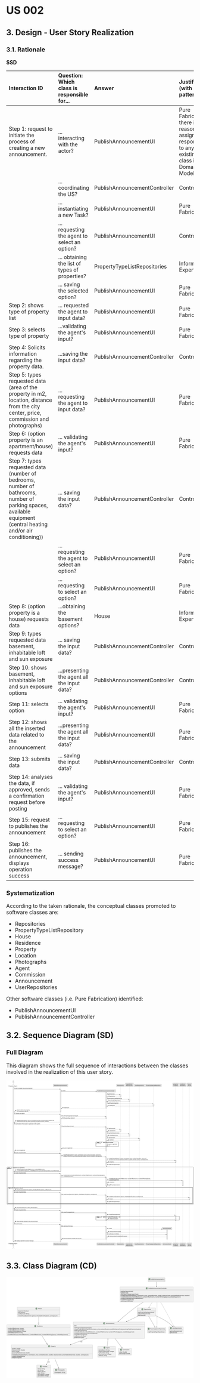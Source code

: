 # US 002 

## 3. Design - User Story Realization 

### 3.1. Rationale

**SSD**

| Interaction ID                                                                                                                                                     | Question: Which class is responsible for...           | Answer                        | Justification (with patterns)                                                                                 |
|:-------------------------------------------------------------------------------------------------------------------------------------------------------------------|:------------------------------------------------------|:------------------------------|:--------------------------------------------------------------------------------------------------------------|
| Step 1: request to initiate the process of creating a new announcement. 		                                                                                         | 	... interacting with the actor?                      | PublishAnnouncementUI         | Pure Fabrication: there is no reason to assign this responsibility to any existing class in the Domain Model. |
| 			  		                                                                                                                                                            | 	... coordinating the US?                             | PublishAnnouncementController | Controller                                                                                                    |
| 			  		                                                                                                                                                            | 	... instantiating a new Task?                        | PublishAnnouncementUI         | Pure Fabrication                                                                                              |
| 			  		                                                                                                                                                            | ... requesting the agent to select an option?         | PublishAnnouncementUI         | Controller                                                                                                    |
| 			  		                                                                                                                                                            | ... obtaining the list of types of properties?							 | PropertyTypeListRepositories  | Information Expert                                                                                            |
| 			  		                                                                                                                                                            | ... saving the selected option?							                | PublishAnnouncementUI         | Pure Fabrication                                                                                              |
| Step 2: shows type of property list 		                                                                                                                             | ... requested the agent to input data?							         | PublishAnnouncementUI         | Pure Fabrication                                                                                              |
| Step 3: selects type of property 		                                                                                                                                | 	...validating the agent's input?                     | PublishAnnouncementUI         | Pure Fabrication                                                                                              |
| Step 4: Solicits information regarding the property data. 		                                                                                                       | 	...saving the input data?                            | PublishAnnouncementController | Controller                                                                                                    |
| Step 5: types requested data (area of the property in m2, location, distance from the city center, price, commission and photographs) 		                           | 	... requesting the agent to input data?              | PublishAnnouncementUI         | Pure Fabrication                                                                                              |
| Step 6: (option property is an apartment/house) requests data		                                                                                                    | ... validating the agent's input?							              | PublishAnnouncementUI         | Pure Fabrication                                                                                              |              
| Step 7: types requested data (number of bedrooms, number of bathrooms, number of parking spaces, available equipment (central heating and/or air conditioning)) 		 | 	... saving the input data?                           | PublishAnnouncementController | Controller                                                                                                    | 
| 			  		                                                                                                                                                            | 	... requesting the agent to select an option?        | PublishAnnouncementUI         | Pure Fabrication                                                                                              | 
| 			  		                                                                                                                                                            | 	... requesting to select an option?                  | PublishAnnouncementUI         | Pure Fabrication                                                                                              | 
| Step 8: (option property is a house) requests data	                                                                                                                | 	...obtaining the basement options?                   | House                         | Information Expert                                                                                            | 
| Step 9: types requested data basement, inhabitable loft and sun exposure 		                                                                                        | ... saving the input data?	                           | PublishAnnouncementController | Controller                                                                                                    | 
| Step 10: shows basement, inhabitable loft and sun exposure options 		                                                                                              | ...presenting the agent all the input data?	          | PublishAnnouncementController | Controller                                                                                                    | 
| Step 11: selects option 		                                                                                                                                         | 	... validating the agent's input?	                   | PublishAnnouncementUI         | Pure Fabrication                                                                                              | 
| Step 12: shows all the inserted data related to the announcement 		                                                                                                | ...presenting the agent all the input data?           | PublishAnnouncementUI         | Pure Fabrication                                                                                              |                                                                                                               |
| Step 13: submits data 		                                                                                                                                           | ... saving the input data?	                           | PublishAnnouncementController | Controller                                                                                                    | 
| Step 14: analyses the data, if approved, sends a confirmation request before posting 		                                                                            | ... validating the agent's input?	                    | PublishAnnouncementUI         | Pure Fabrication                                                                                              | 
| Step 15: request to publishes the announcement 		                                                                                                                  | ... requesting to select an option?	                  | PublishAnnouncementUI         | Pure Fabrication                                                                                              | 
| Step 16: publishes the announcement, displays operation success 		                                                                                                 | 	... sending success message?                         | PublishAnnouncementUI         | Pure Fabrication                                                                                              |

### Systematization ##

According to the taken rationale, the conceptual classes promoted to software classes are:

 * Repositories
 * PropertyTypeListRepository
 * House
 * Residence
 * Property
 * Location
 * Photographs
 * Agent
 * Commission
 * Announcement
 * UserRepositories

Other software classes (i.e. Pure Fabrication) identified: 

 * PublishAnnouncementUI  
 * PublishAnnouncementController


## 3.2. Sequence Diagram (SD)

### Full Diagram

This diagram shows the full sequence of interactions between the classes involved in the realization of this user story.

![Sequence Diagram - Full](svg/us002-sequence-diagram-full.svg)

## 3.3. Class Diagram (CD)

![Class Diagram](svg/us002-class-diagram.svg)
